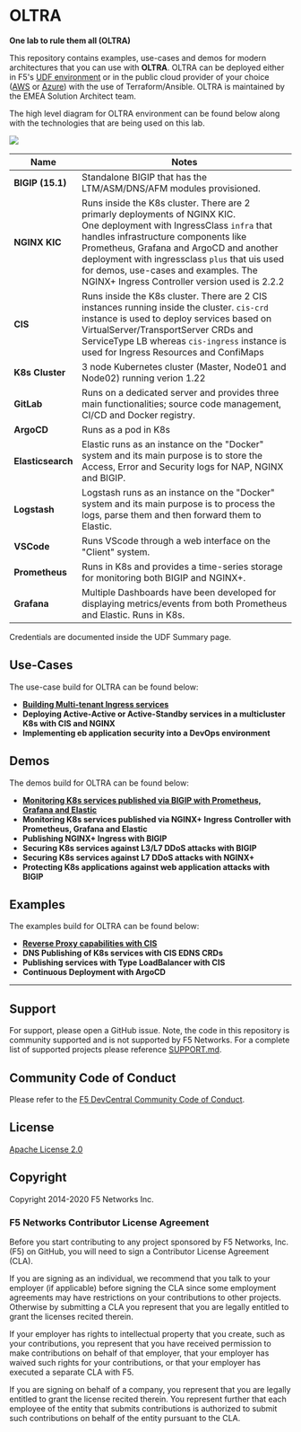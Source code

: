 # OLTRA
**One lab to rule them all (OLTRA)**

This repository contains examples, use-cases and demos for modern architectures that you can use with **OLTRA**. OLTRA can be deployed either in F5's [UDF environment](https://udf.f5.com/b/94afd04b-a46b-4429-b2e1-2b3ac9813579) or in the public cloud provider of your choice ([AWS](/deployment/aws) or [Azure](/deployment/azure)) with the use of Terraform/Ansible. OLTRA is maintained by the EMEA Solution Architect team.

The high level diagram for OLTRA environment can be found below along with the technologies that are being used on this lab.

<img src="https://raw.githubusercontent.com/skenderidis/f5-ingress-lab/main/setup/images/udf-lab.png">


| Name | Notes |
|---|---|
| **BIGIP (15.1)** |  Standalone BIGIP that has the LTM/ASM/DNS/AFM modules provisioned. | 
| **NGINX KIC** | Runs inside the K8s cluster. There are 2 primarly deployments of NGINX KIC. <br>One deployment with IngressClass `infra` that handles infrastructure components like Prometheus, Grafana and ArgoCD and another deployment with ingressclass `plus` that uis used for demos, use-cases and examples. The NGINX+ Ingress Controller version used is 2.2.2 |
| **CIS** |  Runs inside the K8s cluster. There are 2 CIS instances running inside the cluster. `cis-crd` instance is used to deploy services based on VirtualServer/TransportServer CRDs and ServiceType LB whereas `cis-ingress` instance is used for Ingress Resources and ConfiMaps |
| **K8s Cluster** | 3 node Kubernetes cluster (Master, Node01 and Node02) running verion 1.22|
| **GitLab** | Runs on a dedicated server and provides three main functionalities; source code management, CI/CD and Docker registry. |
| **ArgoCD** | Runs as a pod in K8s |
| **Elasticsearch** | Elastic runs as an instance on the "Docker" system and its main purpose is to store the Access, Error and Security logs for NAP, NGINX and BIGIP.   |
| **Logstash** | Logstash runs as an instance on the "Docker" system and its main purpose is to process the logs, parse them and then forward them to Elastic.   |
| **VSCode** | Runs VScode through a web interface on the "Client" system. |
| **Prometheus** | Runs in K8s and provides a time-series storage for monitoring both BIGIP and NGINX+. |
| **Grafana** | Multiple Dashboards have been developed for displaying metrics/events from both Prometheus and Elastic. Runs in K8s. |

Credentials are documented inside the UDF Summary page.

## Use-Cases
The use-case build for OLTRA can be found below:

- [**Building Multi-tenant Ingress services**](use-cases/multi-tenancy/README.md)
- **Deploying Active-Active or Active-Standby services in a multicluster K8s with CIS and NGINX** <br>
- **Implementing eb application security into a DevOps environment**


## Demos
The demos build for OLTRA can be found below:

- [**Monitoring K8s services published via BIGIP with Prometheus, Grafana and Elastic**](demos/bigip-monitoring/README.md)
- **Monitoring K8s services published via NGINX+ Ingress Controller with Prometheus, Grafana and Elastic** <br>
- **Publishing NGINX+ Ingress with BIGIP** <br>
- **Securing K8s services against L3/L7 DDoS attacks with BIGIP** <br>
- **Securing K8s services against L7 DDoS attacks with NGINX+** <br>
- **Protecting K8s applications against web application attacks with BIGIP** <br>


## Examples
The examples build for OLTRA can be found below:

- [**Reverse Proxy capabilities with CIS**](examples/cis/README.md)
- **DNS Publishing of K8s services with CIS EDNS CRDs** <br>
- **Publishing services with Type LoadBalancer with CIS** <br>
- **Continuous Deployment with ArgoCD** <br>



---

## Support
For support, please open a GitHub issue.  Note, the code in this repository is community supported and is not supported by F5 Networks.  For a complete list of supported projects please reference [SUPPORT.md](SUPPORT.md).

## Community Code of Conduct
Please refer to the [F5 DevCentral Community Code of Conduct](code_of_conduct.md).

## License
[Apache License 2.0](LICENSE)

## Copyright
Copyright 2014-2020 F5 Networks Inc.


### F5 Networks Contributor License Agreement

Before you start contributing to any project sponsored by F5 Networks, Inc. (F5) on GitHub, you will need to sign a Contributor License Agreement (CLA).

If you are signing as an individual, we recommend that you talk to your employer (if applicable) before signing the CLA since some employment agreements may have restrictions on your contributions to other projects.
Otherwise by submitting a CLA you represent that you are legally entitled to grant the licenses recited therein.

If your employer has rights to intellectual property that you create, such as your contributions, you represent that you have received permission to make contributions on behalf of that employer, that your employer has waived such rights for your contributions, or that your employer has executed a separate CLA with F5.

If you are signing on behalf of a company, you represent that you are legally entitled to grant the license recited therein.
You represent further that each employee of the entity that submits contributions is authorized to submit such contributions on behalf of the entity pursuant to the CLA.
